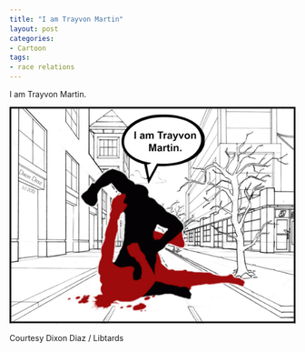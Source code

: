 ```yaml
---
title: "I am Trayvon Martin"
layout: post
categories:
- Cartoon
tags:
- race relations
---
```


I am Trayvon Martin.

![I am Trayvon Martin](/assets/img/2013/08/I-am-Travon-Martin.png)  
  
Courtesy Dixon Diaz / Libtards
